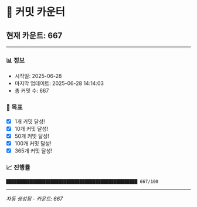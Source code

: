 # 🔢 커밋 카운터

## 현재 카운트: 667

---

### 📊 정보
- 시작일: 2025-06-28
- 마지막 업데이트: 2025-06-28 14:14:03
- 총 커밋 수: 667

### 🎯 목표
- [x] 1개 커밋 달성!
- [x] 10개 커밋 달성!
- [x] 50개 커밋 달성!
- [x] 100개 커밋 달성!
- [x] 365개 커밋 달성!

### 📈 진행률
```
██████████████████████████████████████████████████ 667/100
```

---
*자동 생성됨 - 카운트: 667*
